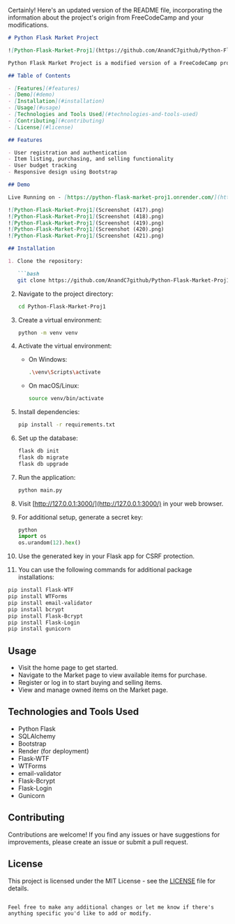Certainly! Here's an updated version of the README file, incorporating the information about the project's origin from FreeCodeCamp and your modifications.

```markdown
# Python Flask Market Project

![Python-Flask-Market-Proj1](https://github.com/AnandC7github/Python-Flask-Market-Proj1/blob/main/Screenshot%20(416).png)

Python Flask Market Project is a modified version of a FreeCodeCamp project, built using Flask, SQLAlchemy, and Bootstrap.

## Table of Contents

- [Features](#features)
- [Demo](#demo)
- [Installation](#installation)
- [Usage](#usage)
- [Technologies and Tools Used](#technologies-and-tools-used)
- [Contributing](#contributing)
- [License](#license)

## Features

- User registration and authentication
- Item listing, purchasing, and selling functionality
- User budget tracking
- Responsive design using Bootstrap

## Demo

Live Running on - [https://python-flask-market-proj1.onrender.com/](https://python-flask-market-proj1.onrender.com/)

![Python-Flask-Market-Proj1](Screenshot (417).png)
![Python-Flask-Market-Proj1](Screenshot (418).png)
![Python-Flask-Market-Proj1](Screenshot (419).png)
![Python-Flask-Market-Proj1](Screenshot (420).png)
![Python-Flask-Market-Proj1](Screenshot (421).png)

## Installation

1. Clone the repository:

   ```bash
   git clone https://github.com/AnandC7github/Python-Flask-Market-Proj1.git
   ```

2. Navigate to the project directory:

   ```bash
   cd Python-Flask-Market-Proj1
   ```

3. Create a virtual environment:

   ```bash
   python -m venv venv
   ```

4. Activate the virtual environment:

   - On Windows:

     ```bash
     .\venv\Scripts\activate
     ```

   - On macOS/Linux:

     ```bash
     source venv/bin/activate
     ```

5. Install dependencies:

   ```bash
   pip install -r requirements.txt
   ```

6. Set up the database:

   ```bash
   flask db init
   flask db migrate
   flask db upgrade
   ```

7. Run the application:

   ```bash
   python main.py
   ```

8. Visit [http://127.0.0.1:3000/](http://127.0.0.1:3000/) in your web browser.

9. For additional setup, generate a secret key:

   ```python
   python
   import os
   os.urandom(12).hex()
   ```

10. Use the generated key in your Flask app for CSRF protection.

11. You can use the following commands for additional package installations:

   ```bash
   pip install Flask-WTF
   pip install WTForms
   pip install email-validator
   pip install bcrypt
   pip install Flask-Bcrypt
   pip install Flask-Login
   pip install gunicorn
   ```

## Usage

- Visit the home page to get started.
- Navigate to the Market page to view available items for purchase.
- Register or log in to start buying and selling items.
- View and manage owned items on the Market page.

## Technologies and Tools Used

- Python Flask
- SQLAlchemy
- Bootstrap
- Render (for deployment)
- Flask-WTF
- WTForms
- email-validator
- Flask-Bcrypt
- Flask-Login
- Gunicorn

## Contributing

Contributions are welcome! If you find any issues or have suggestions for improvements, please create an issue or submit a pull request.

## License

This project is licensed under the MIT License - see the [LICENSE](LICENSE) file for details.
```

Feel free to make any additional changes or let me know if there's anything specific you'd like to add or modify.
